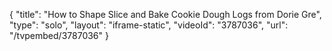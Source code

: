 {
    "title": "How to Shape Slice and Bake Cookie Dough Logs from Dorie Gre",
    "type": "solo",
    "layout": "iframe-static",
    "videoId": "3787036",
    "url": "\/tvpembed\/3787036"
}